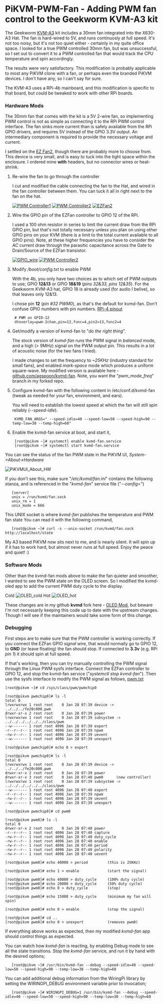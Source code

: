 # PiKVM-PWM-Fan - Adding PWM fan control to the Geekworm KVM-A3 kit

The Geekworm [KVM-A3](https://geekworm.com/products/pikvm-a3) kit includes a 30mm fan integrated into the X630-A3 Hat. The fan is hard-wired to 5V, and runs continuosly at full speed. It's not too noisy, but it's not too quiet either - certainly in my quite office space. I looked for a true PWM controlled 30mm fan, but was unsuccessful, so I set out to convert it to a PWM controlled fan that would track the CPU temperature and spin accordingly.

The results were very satisfactory. This modification is probably applicable to most any PiKVM clone with a fan, or perhaps even the branded PiKVM devices. I don't have any, so I can't say for sure.

The KVM-A3 uses a RPi-4b mainboard, and this modification is specific to that board, but could be tweaked to work with other RPi boards.

### Hardware Mods

The 30mm fan that comes with the kit is a 5V 2-wire fan, so implementing PWM control is not as simple as connecting it to the RPi PWM control interface. The fan sinks more current than is safely available from the RPi GPIO drivers, and requires 5V instead of the GPIO 3.3V output. An intermediary component is required to provide the necessary voltage and current.

I settled on the [EZ Fan2](https://www.tindie.com/products/jeremycook/ez-fan2-tiny-raspberry-pi-fan-controller), though there are probably more to choose from. This device is very small, and is easy to tuck into the tight space within the enclosure. I ordered mine **with** headers, but no connector wires or heat-shrink.

1. Re-wire the fan to go through the controller

   I cut and modified the cable connecting the fan to the Hat, and wired in the fan controller between them.  You can tuck it all in right next to the fan on the hat.

   [![PWM Controller1](images/PWM_wires_1_thumb.png)](images/PWM_wires_1.png)   [![PWM Controller2](images/PWM_wires_2_thumb.png)](images/PWM_wires_2.png)   [![EZFan2](images/EZFan2_thumb.png)](images/EZFan2.png)

2. Wire the GPIO pin of the EZFan controller to GPIO 12 of the RPi.

   I used a 100 ohm resistor in series to limit the current draw from the RPi GPIO pin, but that's not totally necessary unless you plan on using other GPIO pins on your KVM (there is a limit to the total current available to all GPIO pins). Note, at these higher frequencies you have to consider the *AC* current draw through the parasitic capacitance across the Gate to Drain/Source of the EZFan transistor.

   [![GPIO_wire](images/GPIO_wire_thumb.png)](images/GPIO_wire.png)   [![PWM Controller2](images/GPIO_resistor_thumb.png)](images/GPIO_resistor.png)

3. Modify */boot/config.txt* to enable PWM

    With the 4b, you only have two choices as to which set of PWM outputs to use; GPIO **12&13** or GPIO **18&19** (*pins 32&33, pins 12&35*). For the Geekworm KVM-A3 hat, GPIO 18 is already used (for audio I belive), so that leaves only 12&13.
   
   I chose pin **12** (*pin #32 PWM0*), as that's the default for kvmd-fan. Don't confuse GPIO numbers with pin numbers.  [RPi-4 pinout](https://www.electrorules.com/raspberry-pi-4-gpio-pnout)
   ```
    # PWM on GPIO-12
    dtoverlay=pwm-2chan,pin=12,func=4,pin2=13,func2=4
   ```
4. Get/modify a version of kvmd-fan to "*do the right thing*".
   
   The stock version of *kvmd-fan* runs the PWM signal in *balanced* mode, and a high (> 9MHz) signal on the PWM output pin. This results in a lot of acoustic noise (for the two fans I tried).
   
   I made changes to set the frequency to *~25KHz* (industry standard for small fans), and enabled *mark-space* mode which produces a uniform square-wave. My modified version is available here - [github.com/agspoon/kvmd-fan](https://github.com/agspoon/kvmd-fan/tree/pwm_mode_freq). Note, you want the "*pwm_mode_freq*" branch in my forked repo.

5. Configure kvmd-fan with the following content in /etc/conf.d/kvmd-fan (tweak as needed for your fan, environment, and ears).
  
   You will need to establish the lowest speed at which the fan will still spin reliably (*--speed-idle*).
   ```
    KVMD_FAN_ARGS=" --speed-idle=40 --speed-low=50 --speed-high=90 --temp-low=30 --temp-high=60"
   ```
6. Enable the kvmd-fan service at boot, and start it,
   ```
    [root@pikvm ~]# systemctl enable kvmd-fan.service
    [root@pikvm ~]# systemctl start kvmd-fan.service
   ```
   
You can see the status of the fan PWM state in the PiKVM UI, *System->About->Hardware*

   ![PiKVMUI_About_HW](images/PiKVMUI_About_HW.png)
   
If you don't see this, make sure "*/etc/kvmd/fan.ini*" contains the following stanza, and is referenced in the "*kvmd-fan*" service file ("*--config=*")
```
   [server]
   unix = /run/kvmd/fan.sock
   unix_rm = 1
   unix_mode = 666
```
This UNIX socket is where *kvmd-fan* publishes the temperature and PWM fan state   You can read it with the following command,
```
   [root@pikvm ~]# curl -s --unix-socket /run/kvmd/fan.sock http://localhost/state
```
My A3 based PiKVM now sits next to me, and is nearly silent.  It will spin up if it has to work hard, but almost never runs at full speed. Enjoy the peace and quiet! :)


### Software Mods

Other than the kvmd-fan mods above to make the fan quieter and smoother, I wanted to see the PWM state on the OLED screen.  So I modified the kvmd-oled app to add the current PWM duty cycle to the display.

   Cold  ![OLED_cold](images/OLED_cold_thumb.png)    Hot      ![OLED_hot](images/OLED_hot_thumb.png)
   
These changes are in my github **kvmd** fork here - [OLED Mod](https://github.com/agspoon/kvmd/tree/oled_fan_pwm/kvmd/apps/oled), but beware I'm not necessarily keeping this code up to date with the upstream changes. Though I will see if the maintainers would take some form of this change.

### Debugging

First steps are to make sure that the PWM controller is working correctly.  If you connect the EZFan GPIO *signal* wire, that would normally go to GPIO 12, to **GND** (or leave floating) the fan should stop.  If connected to **3.3v** (e.g. RPi *pin 1*) it should spin at full speed.

If that's working, then you can try manually controlling the PWM signal through the Linux PWM sysfs interface.  Connect the EZFan controller to GPIO 12, and stop the kvmd-fan service ("*systemctl stop kvmd-fan*").  Then use the sysfs interface to modify the PWM signal as follows, [pwm.txt](https://www.kernel.org/doc/Documentation/pwm.txt)

    [root@pikvm ~]# cd /sys/class/pwm/pwmchip0

    [root@pikvm pwmchip0]# ls -l
    total 0
    lrwxrwxrwx 1 root root    0 Jan 28 07:39 device -> ../../../fe20c000.pwm
    drwxr-xr-x 2 root root    0 Jan 28 07:39 power
    lrwxrwxrwx 1 root root    0 Jan 28 07:39 subsystem -> ../../../../../../class/pwm
    --w------- 1 root root 4096 Jan 28 07:39 export
    -r--r--r-- 1 root root 4096 Jan 28 07:39 npwm
    -rw-r--r-- 1 root root 4096 Jan 28 07:39 uevent
    --w------- 1 root root 4096 Jan 28 07:39 unexport

    [root@pikvm pwmchip0]# echo 0 > export 

    [root@pikvm pwmchip0]# ls -l
    total 0
    lrwxrwxrwx 1 root root    0 Jan 28 07:39 device -> ../../../fe20c000.pwm
    drwxr-xr-x 2 root root    0 Jan 28 07:39 power
    drwxr-xr-x 3 root root    0 Jan 28 07:40 pwm0      (new controller)
    lrwxrwxrwx 1 root root    0 Jan 28 07:39 subsystem -> ../../../../../../class/pwm
    --w------- 1 root root 4096 Jan 28 07:40 export
    -r--r--r-- 1 root root 4096 Jan 28 07:39 npwm
    -rw-r--r-- 1 root root 4096 Jan 28 07:39 uevent
    --w------- 1 root root 4096 Jan 28 07:39 unexport

    [root@pikvm pwmchip0]# cd pwm0

    [root@pikvm pwm0]# ls -l
    total 0
    drwxr-xr-x 2 root root    0 Jan 28 07:40 power
    -r--r--r-- 1 root root 4096 Jan 28 07:40 capture
    -rw-r--r-- 1 root root 4096 Jan 28 07:40 duty_cycle
    -rw-r--r-- 1 root root 4096 Jan 28 07:40 enable
    -rw-r--r-- 1 root root 4096 Jan 28 07:40 period
    -rw-r--r-- 1 root root 4096 Jan 28 07:40 polarity
    -rw-r--r-- 1 root root 4096 Jan 28 07:40 uevent

    [root@pikvm pwm0]# echo 40000 > period         (this is 25KHz)
    
    [root@pikvm pwm0]# echo 1 > enable             (start the signal)
    
    [root@pikvm pwm0]# echo 40000 > duty_cycle     (100% duty cycle)
    [root@pikvm pwm0]# echo 20000 > duty_cycle     (50% duty cycle)
    [root@pikvm pwm0]# echo 0 > duty_cycle         (stop)

    [root@pikvm pwm0]# echo 15000 > duty_cycle     (minimum my fan will spin)
    
    [root@pikvm pwm0]# echo 0 > enable             (stop the signal)
    
    [root@pikvm pwm0]# cd ..
    [root@pikvm pwm0]# echo 0 > unexport           (removes pwm0)

If everything above works as expected, then my modified *kvmd-fan* app should control things as expected.

You can watch how *kvmd-fan* is reacting, by enabling Debug mode to see all the state transitions. Stop the *kvmd-fan* service, and run it by hand with the desired options;
```
   [root@pikvm ~]# /usr/bin/kvmd-fan --debug --speed-idle=40 --speed-low=50 --speed-high=90 --temp-low=30 --temp-high=60
```
You can add additional debug information from the WiringPi library by setting the WIRINGPI_DEBUG environment variable prior to invocation;
```
   [root@pikvm ~]# WIRINGPI_DEBUG=1 /usr/bin/kvmd-fan --debug --speed-idle=40 --speed-low=50 --speed-high=90 --temp-low=30 --temp-high=60
```
